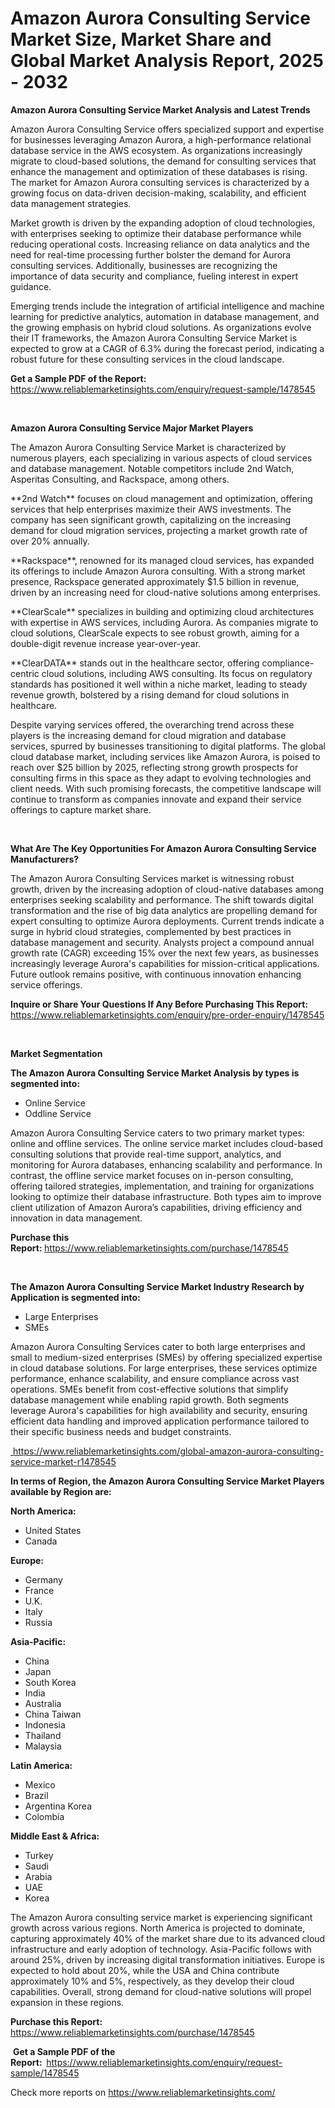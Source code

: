 <p><h1>Amazon Aurora Consulting Service Market Size, Market Share and Global Market Analysis Report, 2025 - 2032</h1></p><p><strong>Amazon Aurora Consulting Service Market Analysis and Latest Trends</strong></p>
<p><p>Amazon Aurora Consulting Service offers specialized support and expertise for businesses leveraging Amazon Aurora, a high-performance relational database service in the AWS ecosystem. As organizations increasingly migrate to cloud-based solutions, the demand for consulting services that enhance the management and optimization of these databases is rising. The market for Amazon Aurora consulting services is characterized by a growing focus on data-driven decision-making, scalability, and efficient data management strategies.</p><p>Market growth is driven by the expanding adoption of cloud technologies, with enterprises seeking to optimize their database performance while reducing operational costs. Increasing reliance on data analytics and the need for real-time processing further bolster the demand for Aurora consulting services. Additionally, businesses are recognizing the importance of data security and compliance, fueling interest in expert guidance.</p><p>Emerging trends include the integration of artificial intelligence and machine learning for predictive analytics, automation in database management, and the growing emphasis on hybrid cloud solutions. As organizations evolve their IT frameworks, the Amazon Aurora Consulting Service Market is expected to grow at a CAGR of 6.3% during the forecast period, indicating a robust future for these consulting services in the cloud landscape.</p></p>
<p><strong>Get a Sample PDF of the Report:&nbsp;</strong> <a href="https://www.reliablemarketinsights.com/enquiry/request-sample/1478545?utm_campaign=3168&utm_medium=2&utm_source=Github&utm_content=ia&utm_term=23032025&utm_id=amazon-aurora-consulting-service">https://www.reliablemarketinsights.com/enquiry/request-sample/1478545</a></p>
<p>&nbsp;</p>
<p><strong>Amazon Aurora Consulting Service Major Market Players</strong></p>
<p><p>The Amazon Aurora Consulting Service Market is characterized by numerous players, each specializing in various aspects of cloud services and database management. Notable competitors include 2nd Watch, Asperitas Consulting, and Rackspace, among others.</p><p>**2nd Watch** focuses on cloud management and optimization, offering services that help enterprises maximize their AWS investments. The company has seen significant growth, capitalizing on the increasing demand for cloud migration services, projecting a market growth rate of over 20% annually.</p><p>**Rackspace**, renowned for its managed cloud services, has expanded its offerings to include Amazon Aurora consulting. With a strong market presence, Rackspace generated approximately $1.5 billion in revenue, driven by an increasing need for cloud-native solutions among enterprises.</p><p>**ClearScale** specializes in building and optimizing cloud architectures with expertise in AWS services, including Aurora. As companies migrate to cloud solutions, ClearScale expects to see robust growth, aiming for a double-digit revenue increase year-over-year.</p><p>**ClearDATA** stands out in the healthcare sector, offering compliance-centric cloud solutions, including AWS consulting. Its focus on regulatory standards has positioned it well within a niche market, leading to steady revenue growth, bolstered by a rising demand for cloud solutions in healthcare.</p><p>Despite varying services offered, the overarching trend across these players is the increasing demand for cloud migration and database services, spurred by businesses transitioning to digital platforms. The global cloud database market, including services like Amazon Aurora, is poised to reach over $25 billion by 2025, reflecting strong growth prospects for consulting firms in this space as they adapt to evolving technologies and client needs. With such promising forecasts, the competitive landscape will continue to transform as companies innovate and expand their service offerings to capture market share.</p></p>
<p>&nbsp;</p>
<p><strong>What Are The Key Opportunities For Amazon Aurora Consulting Service Manufacturers?</strong></p>
<p><p>The Amazon Aurora Consulting Services market is witnessing robust growth, driven by the increasing adoption of cloud-native databases among enterprises seeking scalability and performance. The shift towards digital transformation and the rise of big data analytics are propelling demand for expert consulting to optimize Aurora deployments. Current trends indicate a surge in hybrid cloud strategies, complemented by best practices in database management and security. Analysts project a compound annual growth rate (CAGR) exceeding 15% over the next few years, as businesses increasingly leverage Aurora's capabilities for mission-critical applications. Future outlook remains positive, with continuous innovation enhancing service offerings.</p></p>
<p><strong>Inquire or Share Your Questions If Any Before Purchasing This Report:</strong> <a href="https://www.reliablemarketinsights.com/enquiry/pre-order-enquiry/1478545?utm_campaign=3168&utm_medium=2&utm_source=Github&utm_content=ia&utm_term=23032025&utm_id=amazon-aurora-consulting-service">https://www.reliablemarketinsights.com/enquiry/pre-order-enquiry/1478545</a></p>
<p>&nbsp;</p>
<p><strong>Market Segmentation</strong></p>
<p><strong>The Amazon Aurora Consulting Service Market Analysis by types is segmented into:</strong></p>
<p><ul><li>Online Service</li><li>Oddline Service</li></ul></p>
<p><p>Amazon Aurora Consulting Service caters to two primary market types: online and offline services. The online service market includes cloud-based consulting solutions that provide real-time support, analytics, and monitoring for Aurora databases, enhancing scalability and performance. In contrast, the offline service market focuses on in-person consulting, offering tailored strategies, implementation, and training for organizations looking to optimize their database infrastructure. Both types aim to improve client utilization of Amazon Aurora’s capabilities, driving efficiency and innovation in data management.</p></p>
<p><strong>Purchase this Report:&nbsp;</strong><a href="https://www.reliablemarketinsights.com/purchase/1478545?utm_campaign=3168&utm_medium=2&utm_source=Github&utm_content=ia&utm_term=23032025&utm_id=amazon-aurora-consulting-service">https://www.reliablemarketinsights.com/purchase/1478545</a></p>
<p>&nbsp;</p>
<p><strong>The Amazon Aurora Consulting Service Market Industry Research by Application is segmented into:</strong></p>
<p><ul><li>Large Enterprises</li><li>SMEs</li></ul></p>
<p><p>Amazon Aurora Consulting Services cater to both large enterprises and small to medium-sized enterprises (SMEs) by offering specialized expertise in cloud database solutions. For large enterprises, these services optimize performance, enhance scalability, and ensure compliance across vast operations. SMEs benefit from cost-effective solutions that simplify database management while enabling rapid growth. Both segments leverage Aurora's capabilities for high availability and security, ensuring efficient data handling and improved application performance tailored to their specific business needs and budget constraints.</p></p>
<p><a href="https://www.reliablemarketinsights.com/global-amazon-aurora-consulting-service-market-r1478545?utm_campaign=3168&utm_medium=2&utm_source=Github&utm_content=ia&utm_term=23032025&utm_id=amazon-aurora-consulting-service">&nbsp;https://www.reliablemarketinsights.com/global-amazon-aurora-consulting-service-market-r1478545</a></p>
<p><strong>In terms of Region, the Amazon Aurora Consulting Service Market Players available by Region are:</strong></p>
<p>
    <p> <strong> North America: </strong>
        <ul>
            <li>United States</li>
            <li>Canada</li>
        </ul>
        </p> 
    <p> <strong> Europe: </strong>
        <ul>
            <li>Germany</li>
            <li>France</li>
            <li>U.K.</li>
            <li>Italy</li>
            <li>Russia</li>
        </ul>
        </p> 
    <p> <strong> Asia-Pacific: </strong>
        <ul>
            <li>China</li>
            <li>Japan</li>
            <li>South Korea</li>
            <li>India</li>
            <li>Australia</li>
            <li>China Taiwan</li>
            <li>Indonesia</li>
            <li>Thailand</li>
            <li>Malaysia</li>
        </ul>
        </p> 
    <p> <strong> Latin America: </strong>
        <ul>
            <li>Mexico</li>
            <li>Brazil</li>
            <li>Argentina Korea</li>
            <li>Colombia</li>
        </ul>
        </p> 
    <p> <strong> Middle East & Africa: </strong>
        <ul>
            <li>Turkey</li>
            <li>Saudi</li>
            <li>Arabia</li>
            <li>UAE</li>
            <li>Korea</li>
        </ul>
    </p>
    </p>
<p><p>The Amazon Aurora consulting service market is experiencing significant growth across various regions. North America is projected to dominate, capturing approximately 40% of the market share due to its advanced cloud infrastructure and early adoption of technology. Asia-Pacific follows with around 25%, driven by increasing digital transformation initiatives. Europe is expected to hold about 20%, while the USA and China contribute approximately 10% and 5%, respectively, as they develop their cloud capabilities. Overall, strong demand for cloud-native solutions will propel expansion in these regions.</p></p>
<p><strong>Purchase this Report: </strong><a href="https://www.reliablemarketinsights.com/purchase/1478545?utm_campaign=3168&utm_medium=2&utm_source=Github&utm_content=ia&utm_term=23032025&utm_id=amazon-aurora-consulting-service">https://www.reliablemarketinsights.com/purchase/1478545</a></p>
<p>&nbsp;<strong>Get a Sample PDF of the Report:&nbsp;&nbsp;</strong><a href="https://www.reliablemarketinsights.com/enquiry/request-sample/1478545?utm_campaign=3168&utm_medium=2&utm_source=Github&utm_content=ia&utm_term=23032025&utm_id=amazon-aurora-consulting-service">https://www.reliablemarketinsights.com/enquiry/request-sample/1478545</a></p>
<p><strong></strong></p>
<p>Check more reports on <a href="https://www.reliablemarketinsights.com/?utm_campaign=3168&utm_medium=2&utm_source=Github&utm_content=ia&utm_term=23032025&utm_id=amazon-aurora-consulting-service">https://www.reliablemarketinsights.com/</a></p>